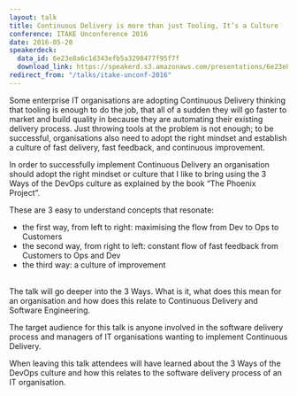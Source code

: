 ```yaml
---
layout: talk
title: Continuous Delivery is more than just Tooling, It’s a Culture
conference: ITAKE Unconference 2016
date: 2016-05-20
speakerdeck:
  data_id: 6e23e8a6c1d343efb5a3298477f95f7f
  download_link: https://speakerd.s3.amazonaws.com/presentations/6e23e8a6c1d343efb5a3298477f95f7f/ITAKE_Unconference_2016_-_Continuous_Delivery_is_more_than_just_Tooling__It_s_a_Culture.pdf
redirect_from: "/talks/itake-unconf-2016"
---
```

Some enterprise IT organisations are adopting Continuous Delivery thinking that tooling is enough to do the job, that all of a sudden they will go faster to market and build quality in because they are automating their existing delivery process. Just throwing tools at the problem is not enough; to be successful, organisations also need to adopt the right mindset and establish a culture of fast delivery, fast feedback, and continuous improvement.

In order to successfully implement Continuous Delivery an organisation should adopt the right mindset or culture that I like to bring using the 3 Ways of the DevOps culture as explained by the book “The Phoenix Project”.

These are 3 easy to understand concepts that resonate:

* the first way, from left to right: maximising the flow from Dev to Ops to Customers
* the second way, from right to left: constant flow of fast feedback from Customers to Ops and Dev
* the third way: a culture of improvement

<br/>
The talk will go deeper into the 3 Ways. What is it, what does this mean for an organisation and how does this relate to Continuous Delivery and Software Engineering.

The target audience for this talk is anyone involved in the software delivery process and managers of IT organisations wanting to implement Continuous Delivery.

When leaving this talk attendees will have learned about the 3 Ways of the DevOps culture and how this relates to the software delivery process of an IT organisation.
